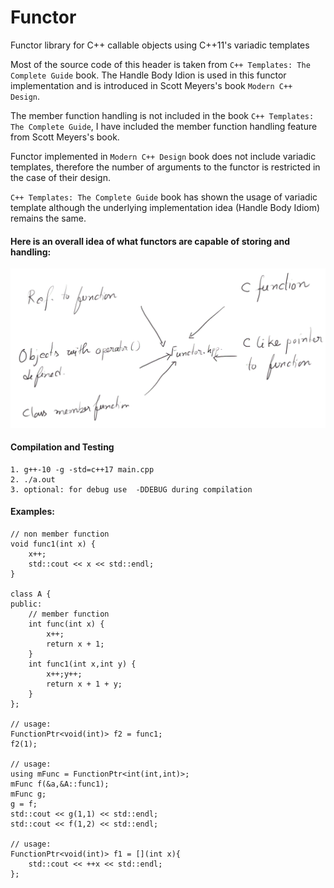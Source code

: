 # Functor
Functor library for C++ callable objects using C++11's variadic templates

Most of the source code of this header is taken from `C++ Templates: The Complete Guide`
book. The Handle Body Idion is used in this functor implementation and is introduced in
Scott Meyers's book `Modern C++ Design`. 

The member function handling is not included in the book `C++ Templates: The Complete Guide`,
I have included the member function handling feature from Scott Meyers's book.

Functor implemented in `Modern C++ Design` book does not include variadic templates, therefore the number of arguments to the functor is restricted in the case of their design.

`C++ Templates: The Complete Guide` book has shown the usage of variadic template although 
the underlying implementation idea (Handle Body Idiom) remains the same.

#### Here is an overall idea of what functors are capable of storing and handling:

![functors](https://github.com/ddeka0/Functor/blob/master/functor.gif)

#### Compilation and Testing

    1. g++-10 -g -std=c++17 main.cpp
    2. ./a.out
    3. optional: for debug use  -DDEBUG during compilation
    
#### Examples:
    // non member function
    void func1(int x) {
        x++;
        std::cout << x << std::endl;
    }

    class A {
    public:
        // member function
        int func(int x) {
            x++;
            return x + 1;
        }
        int func1(int x,int y) {
            x++;y++;
            return x + 1 + y;
        }
    };
    
    // usage:
    FunctionPtr<void(int)> f2 = func1;
    f2(1);
    
    // usage:
    using mFunc = FunctionPtr<int(int,int)>;
    mFunc f(&a,&A::func1);
    mFunc g;
    g = f;
    std::cout << g(1,1) << std::endl;
    std::cout << f(1,2) << std::endl;
    
    // usage:
    FunctionPtr<void(int)> f1 = [](int x){
        std::cout << ++x << std::endl;
    };
    

